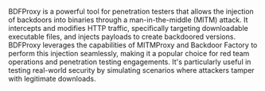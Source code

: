 BDFProxy is a powerful tool for penetration testers that allows the injection of backdoors into binaries through a man-in-the-middle (MITM) attack. It intercepts and modifies HTTP traffic, specifically targeting downloadable executable files, and injects payloads to create backdoored versions. BDFProxy leverages the capabilities of MITMProxy and Backdoor Factory to perform this injection seamlessly, making it a popular choice for red team operations and penetration testing engagements. It's particularly useful in testing real-world security by simulating scenarios where attackers tamper with legitimate downloads.
